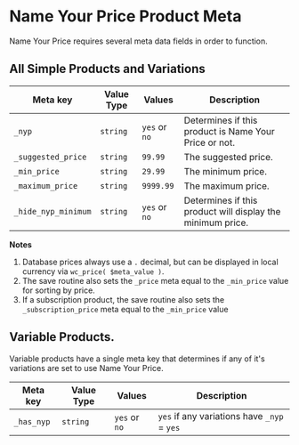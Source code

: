 # Name Your Price Product Meta

Name Your Price requires several meta data fields in order to function. 

## All Simple Products and Variations

| Meta key  | Value Type  |  Values  |  Description  |    
| ------------- | ------------- |------------- |------------- |     
| `_nyp`  | `string`  |  `yes` or `no`  |  Determines if this product is Name Your Price or not.
| `_suggested_price`  | `string`  |  `99.99`  |  The suggested price.
| `_min_price`  | `string`  |  `29.99`  |  The minimum price. 
| `_maximum_price`  | `string`  |  `9999.99`  |  The maximum price.   
| `_hide_nyp_minimum`  | `string` | `yes` or `no`  |  Determines if this product will display the minimum price.


**Notes**
1. Database prices always use a `.` decimal, but can be displayed in local currency via `wc_price( $meta_value )`.
2. The save routine also sets the `_price` meta equal to the `_min_price` value for sorting by price.
3. If a subscription product, the save routine also sets the `_subscription_price` meta equal to the `_min_price` value

## Variable Products.

Variable products have a single meta key that determines if any of it's variations are set to use Name Your Price.

| Meta key  | Value Type  |  Values  |  Description  |    
| ------------- | ------------- |------------- |------------- |     
| `_has_nyp`  | `string`  |  `yes` or `no`  |  `yes` if any variations have `_nyp` = `yes`
